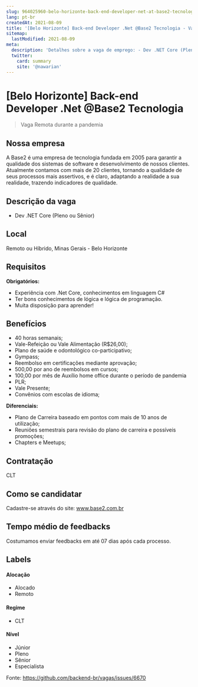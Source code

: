 ```yaml
---
slug: 964025960-belo-horizonte-back-end-developer-net-at-base2-tecnologia
lang: pt-br
createdAt: 2021-08-09
title: '[Belo Horizonte] Back-end Developer .Net @Base2 Tecnologia - Vaga de Emprego'
sitemap:
  lastModified: 2021-08-09
meta:
  description: 'Detalhes sobre a vaga de emprego: - Dev .NET Core (Pleno ou Sênior)'
  twitter:
    card: summary
    site: '@nawarian'
---
```


# [Belo Horizonte] Back-end Developer .Net @Base2 Tecnologia

<!--
==================================================
Caso a vaga for remoto durante a pandemia informar no texto "Remoto durante o covid"
==================================================
-->
<!-- 
==================================================
POR FAVOR, SÓ POSTE SE A VAGA FOR PARA BACK-END!

Não faça distinção de gênero no título da vaga.

Use: "Back-End Developer" ao invés de 
"Desenvolvedor Back-End" \o/

Exemplo: `[São Paulo] Back-End Developer @ NOME DA EMPRESA`
==================================================
-->
<!--
==================================================
Caso a vaga for remoto durante a pandemia deixar a linha abaixo
==================================================
-->
> Vaga Remota durante a pandemia

## Nossa empresa

A Base2 é uma empresa de tecnologia fundada em 2005 para garantir a qualidade dos sistemas de software e desenvolvimento de nossos clientes. Atualmente contamos com mais de 20 clientes, tornando a qualidade de seus processos mais assertivos, e é claro, adaptando a realidade a sua realidade, trazendo indicadores de qualidade. 

## Descrição da vaga

- Dev .NET Core (Pleno ou Sênior)


## Local

Remoto ou Híbrido, Minas Gerais - Belo Horizonte

## Requisitos

**Obrigatórios:**
- Experiência com .Net Core, conhecimentos em linguagem C#
- Ter bons conhecimentos de lógica e lógica de programação.
- Muita disposição para aprender!

## Benefícios

- 40 horas semanais;
- Vale-Refeição ou Vale Alimentação (R$26,00);
- Plano de saúde e odontológico co-participativo;
- Gympass;
- Reembolso em certificações mediante aprovação;
- 500,00 por ano de reembolsos em cursos;
- 100,00 por mês de Auxílio home office durante o período de pandemia
- PLR;
- Vale Presente;
- Convênios com escolas de idioma;

**Diferenciais:**
- Plano de Carreira baseado em pontos com mais de 10 anos de utilização;
- Reuniões semestrais para revisão do plano de carreira e possíveis promoções;
- Chapters e Meetups;

## Contratação

CLT

## Como se candidatar

Cadastre-se através do site: www.base2.com.br

## Tempo médio de feedbacks

Costumamos enviar feedbacks em até 07 dias após cada processo.

## Labels
<!-- retire os labels que não fazem sentido à vaga -->

#### Alocação
- Alocado
- Remoto

#### Regime
- CLT

#### Nível
- Júnior
- Pleno
- Sênior
- Especialista



Fonte: https://github.com/backend-br/vagas/issues/6670